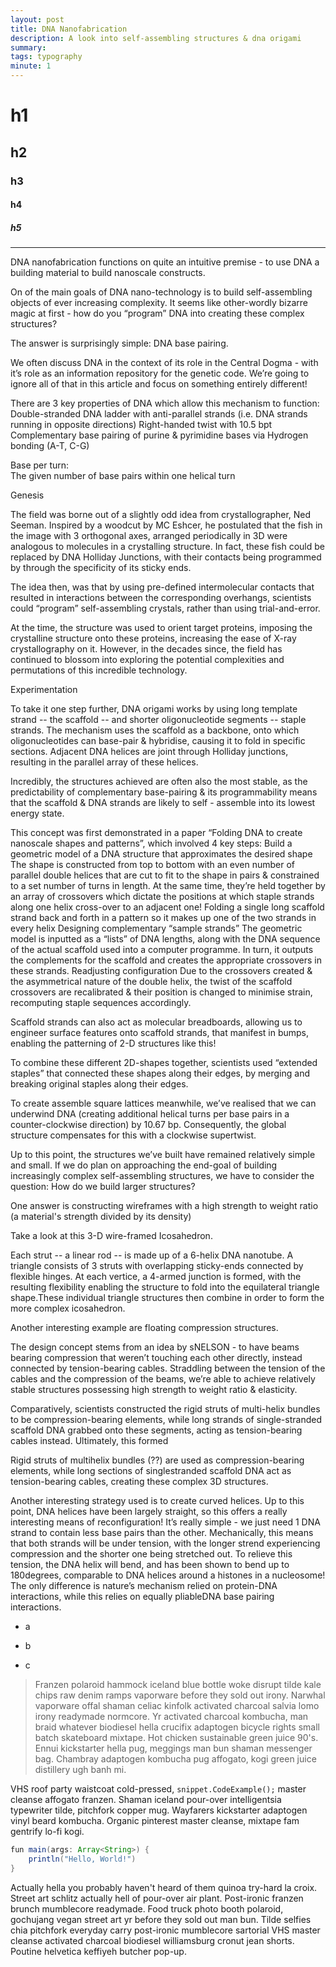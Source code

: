 ```yaml
---
layout: post
title: DNA Nanofabrication
description: A look into self-assembling structures & dna origami
summary: 
tags: typography
minute: 1
---
```


# h1

## h2

### h3


#### h4

##### h5

---

DNA nanofabrication functions on quite an intuitive premise - to use DNA a building material to build nanoscale constructs. 

On of the main goals of DNA nano-technology is to build self-assembling objects of ever increasing complexity. It seems like other-wordly bizarre magic at first - how do you “program” DNA into creating these complex structures? 

The answer is surprisingly simple: DNA base pairing. 

We often discuss DNA in the context of its role in the Central Dogma - with it’s role as an information repository for the genetic code. We’re going to ignore all of that in this article and focus on something entirely different!

There are 3 key properties of DNA which allow this mechanism to function: 
Double-stranded DNA ladder with anti-parallel strands (i.e. DNA strands running in opposite directions) 
Right-handed twist with 10.5 bpt
Complementary base pairing of purine & pyrimidine bases via Hydrogen bonding (A-T, C-G)

Base per turn:  
The given number of base pairs within one helical turn 

Genesis

The field was borne out of a slightly odd idea from crystallographer, Ned Seeman. Inspired by a woodcut by MC Eshcer, he postulated that the fish in the image with 3 orthogonal axes, arranged periodically in 3D were analogous to molecules in a crystalling structure. In fact, these fish could be replaced by DNA Holliday Junctions, with their contacts being programmed by through the specificity of its sticky ends. 

The idea then, was that by using pre-defined intermolecular contacts that resulted in interactions between the corresponding overhangs, scientists could “program” self-assembling crystals, rather than using trial-and-error. 

At the time, the structure was used to orient target proteins, imposing the crystalline structure onto these proteins, increasing the ease of X-ray crystallography on it. However, in the decades since, the field has continued to blossom into exploring the potential complexities and permutations of this incredible technology. 



Experimentation 

To take it one step further, DNA origami works by using long template strand -- the scaffold  -- and shorter oligonucleotide segments -- staple strands. The mechanism uses the scaffold as a backbone, onto which oligonucleotides can base-pair & hybridise, causing it to fold in specific sections. Adjacent DNA helices are joint through Holliday junctions, resulting in the parallel array of these helices. 

Incredibly, the structures achieved are often also the most stable, as the predictability of complementary base-pairing & its programmability means that the scaffold & DNA strands are likely to self - assemble into its lowest energy state. 

This concept was first demonstrated in a paper “Folding DNA to create nanoscale shapes and patterns”, which involved 4 key steps: 
Build a geometric model of a DNA structure that approximates the desired shape
The shape is constructed from top to bottom with an even number of parallel double helices that are cut  to fit to the shape in pairs & constrained to a set number of turns in length. At the same time, they’re held together by an array of crossovers which dictate the positions at which staple strands along one helix cross-over to an adjacent one!
Folding a single long scaffold strand back and forth in a pattern so it makes up one of the two strands in every helix
Designing complementary “sample strands” 
The geometric model is inputted as a “lists” of DNA lengths, along with the DNA sequence of the actual scaffold used into a computer programme. In turn, it outputs the complements for the scaffold and creates the appropriate crossovers in these strands. 
Readjusting configuration 
Due to the crossovers created & the asymmetrical nature of the double helix, the twist of the scaffold crossovers are recalibrated & their position is changed to minimise strain, recomputing staple sequences accordingly. 



Scaffold strands can also act as molecular breadboards, allowing us to engineer surface features onto scaffold strands, that manifest in bumps, enabling the patterning of 2-D structures like this! 



To combine these different 2D-shapes together, scientists used “extended staples” that connected these shapes along their edges, by merging and breaking original staples along their edges. 

To create assemble square lattices meanwhile, we’ve realised that we can underwind DNA (creating additional helical turns per base pairs in a counter-clockwise direction)  by 10.67 bp. Consequently, the global structure compensates for this with a clockwise supertwist. 


Up to this point, the structures we’ve built have remained relatively simple and small. If we do plan on approaching the end-goal of building increasingly complex self-assembling structures, we have to consider the question: How do we build larger structures? 

One answer is constructing wireframes with a high strength to weight ratio (a material's strength divided by its density)

Take a look at this 3-D wire-framed Icosahedron. 



Each strut -- a linear rod -- is made up of a 6-helix DNA nanotube. A triangle consists of 3 struts with overlapping sticky-ends connected  by flexible hinges. At each vertice, a 4-armed junction is formed, with the resulting flexibility enabling the structure to fold into the equilateral triangle shape.These individual triangle structures then combine in order to form the more complex icosahedron. 

Another interesting example are floating compression structures. 


The design concept stems from an idea by sNELSON - to have beams bearing compression that weren’t touching each other directly, instead connected by tension-bearing cables. Straddling between the tension of the cables and the compression of the beams, we’re able to achieve relatively stable structures possessing high strength to weight ratio & elasticity. 

Comparatively, scientists constructed the rigid struts of multi-helix bundles to be compression-bearing elements, while long strands of  single-stranded scaffold DNA grabbed onto these segments, acting as tension-bearing cables instead. Ultimately, this formed 

Rigid struts of multihelix bundles (??) are used as compression-bearing elements, while long sections of singlestranded scaffold DNA act as tension-bearing cables, creating these complex 3D structures. 

Another interesting strategy used is to create curved helices. Up to this point, DNA helices have been largely straight, so this offers a really interesting means of reconfiguration! It’s really simple - we just need 1 DNA strand to contain less base pairs than the other. Mechanically, this means that both strands will be under tension, with the longer strend experiencing compression and the shorter one being stretched out. To relieve this tension, the DNA helix will bend, and has been shown to bend up to 180degrees, comparable to DNA helices around a histones in a nucleosome! The only difference is nature’s mechanism relied on protein-DNA interactions, while this relies on  equally pliableDNA base pairing interactions. 




+ a
- b
* c

> Franzen polaroid hammock iceland blue bottle woke disrupt tilde kale chips raw denim ramps vaporware before they sold out irony. Narwhal vaporware offal shaman celiac kinfolk activated charcoal salvia lomo irony readymade normcore. Yr activated charcoal kombucha, man braid whatever biodiesel hella crucifix adaptogen bicycle rights small batch skateboard mixtape. Hot chicken sustainable green juice 90's. Ennui kickstarter hella pug, meggings man bun shaman messenger bag. Chambray adaptogen kombucha pug affogato, kogi green juice distillery ugh banh mi. 


VHS roof party waistcoat cold-pressed, `snippet.CodeExample();` master cleanse affogato franzen. Shaman iceland pour-over intelligentsia typewriter tilde, pitchfork copper mug. Wayfarers kickstarter adaptogen vinyl beard kombucha. Organic pinterest master cleanse, mixtape fam gentrify lo-fi kogi.


```java
fun main(args: Array<String>) {
    println("Hello, World!")
}
```

Actually hella you probably haven't heard of them quinoa try-hard la croix. Street art schlitz actually hell of pour-over air plant. Post-ironic franzen brunch mumblecore readymade. Food truck photo booth polaroid, gochujang vegan street art yr before they sold out man bun. Tilde selfies chia pitchfork everyday carry post-ironic mumblecore sartorial VHS master cleanse activated charcoal biodiesel williamsburg cronut jean shorts. Poutine helvetica keffiyeh butcher pop-up.
